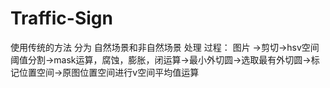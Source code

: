# Traffic-Sign
使用传统的方法
分为 自然场景和非自然场景
处理 过程：
图片 ->剪切->hsv空间阈值分割->mask运算，腐蚀，膨胀，闭运算->最小外切圆->选取最有外切圆->标记位置空间->原图位置空间进行v空间平均值运算

